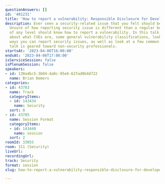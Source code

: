 ```yaml
---
questionAnswers: []
id: '401231'
title: 'How to report a vulnerability: Responsible Disclosure for Developers'
description: Ever seen a security-related issue that you felt should be reported?
  Unsure of how reporting security issue is different than a regular bug? Developers
  of any level should know how to report a vulnerability. In this talk, we will talk
  about what CVEs are, some general vulnerability classifications, look at a few common
  ways you can report security issues, as well as look at a few common mistakes. This
  talk is geared toward non-security professionals.
startsAt: '2023-04-06T16:00:00'
endsAt: '2023-04-06T17:00:00'
isServiceSession: false
isPlenumSession: false
speakers:
- id: 130a4bc5-3b04-4a0c-95e6-62fad0b4d722
  name: Brian Demers
categories:
- id: 43783
  name: Track
  categoryItems:
  - id: 143434
    name: Security
  sort: 0
- id: 43785
  name: Session Format
  categoryItems:
  - id: 143440
    name: session
  sort: 2
roomId: 33055
room: 311 (Security)
liveUrl: 
recordingUrl: 
track: Security
format: session
slug: how-to-report-a-vulnerability-responsible-disclosure-for-developers

---
```

